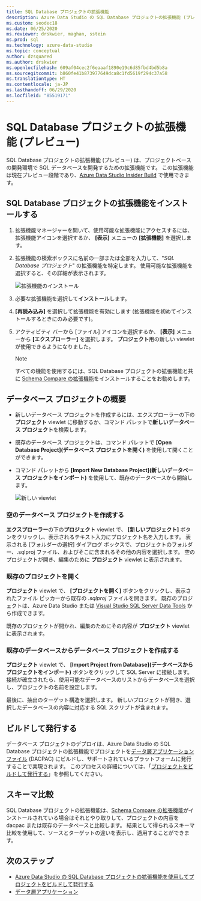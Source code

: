 ```yaml
---
title: SQL Database プロジェクトの拡張機能
description: Azure Data Studio の SQL Database プロジェクトの拡張機能 (プレビュー) をインストールして使用する
ms.custom: seodec18
ms.date: 06/25/2020
ms.reviewer: drskwier, maghan, sstein
ms.prod: sql
ms.technology: azure-data-studio
ms.topic: conceptual
author: dzsquared
ms.author: drskwier
ms.openlocfilehash: 609af04cec2f6eaaaf1890e19c6d85fbd4bd5b8a
ms.sourcegitcommit: b860fe41b873977649dca8c1fd5619f294c37a58
ms.translationtype: HT
ms.contentlocale: ja-JP
ms.lasthandoff: 06/29/2020
ms.locfileid: "85519171"
---
```

# <a name="sql-database-projects-extension-preview"></a>SQL Database プロジェクトの拡張機能 (プレビュー)

SQL Database プロジェクトの拡張機能 (プレビュー) は、プロジェクトベースの開発環境で SQL データベースを開発するための拡張機能です。 この拡張機能は現在プレビュー段階であり、[Azure Data Studio Insider Build](https://github.com/microsoft/azuredatastudio#try-out-the-latest-insiders-build-from-main) で使用できます。


## <a name="install-the-sql-database-projects-extension"></a>SQL Database プロジェクトの拡張機能をインストールする

1. 拡張機能マネージャーを開いて、使用可能な拡張機能にアクセスするには、拡張機能アイコンを選択するか、 **[表示]** メニューの **[拡張機能]** を選択します。
2. 拡張機能の検索ボックスに名前の一部または全部を入力して、"*SQL Database プロジェクト*" の拡張機能を特定します。 使用可能な拡張機能を選択すると、その詳細が表示されます。

   ![拡張機能のインストール](media/extensions/sql-database-projects-extension/install-database-projects.png)

3. 必要な拡張機能を選択して**インストール**します。
4. **[再読み込み]** を選択して拡張機能を有効にします (拡張機能を初めてインストールするときにのみ必要です)。
5. アクティビティ バーから [ファイル] アイコンを選択するか、 **[表示]** メニューから **[エクスプローラー]** を選択します。 **プロジェクト**用の新しい viewlet が使用できるようになりました。

   > [!NOTE]
   > すべての機能を使用するには、SQL Database プロジェクトの拡張機能と共に [Schema Compare の拡張機能](schema-compare-extension.md)をインストールすることをお勧めします。

## <a name="getting-started-with-database-projects"></a>データベース プロジェクトの概要

* 新しいデータベース プロジェクトを作成するには、エクスプローラーの下の **プロジェクト** viewlet に移動するか、コマンド パレットで**新しいデータベース プロジェクト**を検索します。
* 既存のデータベース プロジェクトは、コマンド パレットで **[Open Database Project]\(データベース プロジェクトを開く\)** を使用して開くことができます。
* コマンド パレットから **[Import New Database Project]\(新しいデータベース プロジェクトをインポート\)** を使用して、既存のデータベースから開始します。

   ![新しい viewlet](media/extensions/sql-database-projects-extension/projects-viewlet.png)


### <a name="create-an-empty-database-project"></a>空のデータベース プロジェクトを作成する

 **エクスプローラー**の下の**プロジェクト** viewlet で、 **[新しいプロジェクト]** ボタンをクリックし、表示されるテキスト入力にプロジェクト名を入力します。  表示される [フォルダーの選択] ダイアログ ボックスで、プロジェクトのフォルダー、.sqlproj ファイル、およびそこに含まれるその他の内容を選択します。
空のプロジェクトが開き、編集のために **プロジェクト** viewlet に表示されます。

### <a name="open-an-existing-project"></a>既存のプロジェクトを開く

**プロジェクト** viewlet で、 **[プロジェクトを開く]** ボタンをクリックし、表示されたファイル ピッカーから既存の *.sqlproj* ファイルを開きます。 既存のプロジェクトは、Azure Data Studio または [Visual Studio SQL Server Data Tools](../ssdt/sql-server-data-tools.md) から作成できます。

既存のプロジェクトが開かれ、編集のためにその内容が **プロジェクト** viewlet に表示されます。

### <a name="create-a-database-project-from-an-existing-database"></a>既存のデータベースからデータベース プロジェクトを作成する

**プロジェクト** viewlet で、 **[Import Project from Database]\(データベースからプロジェクトをインポート\)** ボタンをクリックして SQL Server に接続します。  接続が確立されたら、使用可能なデータベースのリストからデータベースを選択し、プロジェクトの名前を設定します。

最後に、抽出のターゲット構造を選択します。  新しいプロジェクトが開き、選択したデータベースの内容に対応する SQL スクリプトが含まれます。

## <a name="build-and-publish"></a>ビルドして発行する

データベース プロジェクトのデプロイは、Azure Data Studio の SQL Database プロジェクトの拡張機能でプロジェクトを[データ層アプリケーション ファイル](../relational-databases/data-tier-applications/data-tier-applications.md) (DACPAC) にビルドし、サポートされているプラットフォームに発行することで実現されます。 このプロセスの詳細については、「[プロジェクトをビルドして発行する](sql-database-project-extension-build.md)」を参照してください。

## <a name="schema-compare"></a>スキーマ比較
SQL Database プロジェクトの拡張機能は、[Schema Compare の拡張機能](schema-compare-extension.md)がインストールされている場合はそれとやり取りして、プロジェクトの内容を dacpac または既存のデータベースと比較します。  結果として得られるスキーマ比較を使用して、ソースとターゲットの違いを表示し、適用することができます。

## <a name="next-steps"></a>次のステップ

- [Azure Data Studio の SQL Database プロジェクトの拡張機能を使用してプロジェクトをビルドして発行する](sql-database-project-extension-build.md)
- [データ層アプリケーション](../relational-databases/data-tier-applications/data-tier-applications.md)